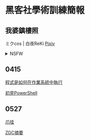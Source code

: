 # 黑客社學術訓練簡報

## 我婆鎮樓照

ミクcos | 白夜ReKi [Pixiv](https://www.pixiv.net/artworks/46132465)

<details>
  <summary>NSFW</summary>
  <img src="MyWaifu.jpg" alt="ミクcos | 白夜ReKi" width="300" >
</details>

## 0415

[程式是如何在作業系統中執行](https://hackmd.io/@mikucat/HowToExecuteProgram)

[初見PowerShell](https://hackmd.io/@mikucat/OhMyPowerShell)

## 0527

[爪哇](https://hackmd.io/@mikucat/MiscJavaCafe)

[ZGC摘要](https://hackmd.io/@mikucat/ZGC)
